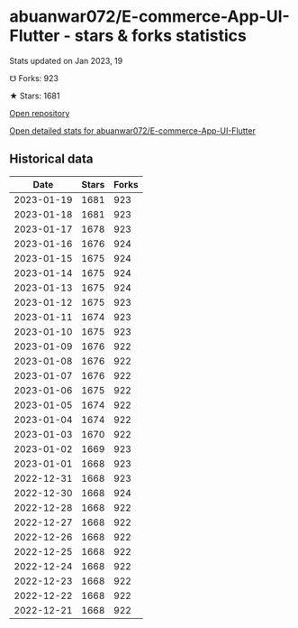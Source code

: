 # abuanwar072/E-commerce-App-UI-Flutter - stars & forks statistics

Stats updated on Jan 2023, 19

☋ Forks: 923

★ Stars: 1681

[Open repository](https://github.com/abuanwar072/E-commerce-App-UI-Flutter)

[Open detailed stats for abuanwar072/E-commerce-App-UI-Flutter](https://reviewgithub.com/rep/abuanwar072/E-commerce-App-UI-Flutter)

## Historical data
| Date | Stars | Forks |
|------|-------|-------|
| 2023-01-19 | 1681 | 923 | 
| 2023-01-18 | 1681 | 923 | 
| 2023-01-17 | 1678 | 923 | 
| 2023-01-16 | 1676 | 924 | 
| 2023-01-15 | 1675 | 924 | 
| 2023-01-14 | 1675 | 924 | 
| 2023-01-13 | 1675 | 924 | 
| 2023-01-12 | 1675 | 923 | 
| 2023-01-11 | 1674 | 923 | 
| 2023-01-10 | 1675 | 923 | 
| 2023-01-09 | 1676 | 922 | 
| 2023-01-08 | 1676 | 922 | 
| 2023-01-07 | 1676 | 922 | 
| 2023-01-06 | 1675 | 922 | 
| 2023-01-05 | 1674 | 922 | 
| 2023-01-04 | 1674 | 922 | 
| 2023-01-03 | 1670 | 922 | 
| 2023-01-02 | 1669 | 923 | 
| 2023-01-01 | 1668 | 923 | 
| 2022-12-31 | 1668 | 923 | 
| 2022-12-30 | 1668 | 924 | 
| 2022-12-28 | 1668 | 922 | 
| 2022-12-27 | 1668 | 922 | 
| 2022-12-26 | 1668 | 922 | 
| 2022-12-25 | 1668 | 922 | 
| 2022-12-24 | 1668 | 922 | 
| 2022-12-23 | 1668 | 922 | 
| 2022-12-22 | 1668 | 922 | 
| 2022-12-21 | 1668 | 922 | 

